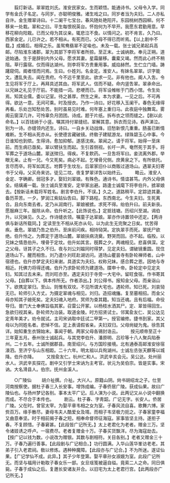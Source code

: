 <!-- { "loadSidebar": true } -->
　　翦灯新话。翠翠姓刘氏。淮安民家女。生而颖悟。能通诗书。父母令入学。同学有金氏子名定。与同岁。亦聪明俊雅。诸生戏之曰。同岁者当为夫妇。二人亦私自许。金生赠翠诗曰。十二阑干七宝台。春风随处艳阳开。东园桃树西园柳。何不移来一处栽。翠和之曰。平生每恨祝英台。怀抱何为不早开。我愿东君勤用意。早移花柳向阳栽。已而父母为其议亲。辄悲泣不食。以情问之。初不肯言。久乃曰。西家金定。儿已许之。若不相从。有死而已。父母不得已而听焉。【以上剧中不载。】成婚后。相得之乐。虽鸳鸯翡翠不足喩也。未及一载。张士诚兄弟起兵高邮。尽陷淮东诸郡。翠为其部下李将军者所掠。至正末。士诚纳款。奉元正朔。道途始通。生于是辞别内外父母。愿求其妻。星霜屡移。囊槖又竭。然而此心终不稍阻。草行露宿。仅而得达湖州。则李将军方贵重用事。威焰赫然。生伫立门墙。踌躇窥伺。阍者怪而问焉。生曰。仆姓刘。名金定。淮安人。有妹名翠翠。识字能文。遭乱失去。闻在贵府。今不远千里至此。欲求一见。非有他也。阍人入吿。令生见将军于厅上。再拜具述其由。将军武人。信而不疑。命内竖吿翠。翠承命出。以兄妹之礼见于厅前。不能措一词。悲哽而已。将军设帷帐于门西小馆。令生处焉。知其业儒。委以记室。待之甚厚。然生之来。本为求妻。一见之后。不可再得。欲达一意。无间可乘。时及授衣。乃作一诗曰。好花移入玉阑干。春色无缘得再看。乐处岂知愁处苦。别时虽易见时难。何年塞上重归马。此夜庭中独舞鸾。雾阁云窗深几许。可怜辜负月团团。诗成。题于片纸。拆布衣之领而缝之。【剧以此命名。】以百钱纳于小竖。嘱其持付翠缝纫。翠解其意。拆衣而见诗。吞声涕泣。别为一诗。亦缝领内还生。诗曰。一自乡关动战烽。旧愁新恨几重重。肠虽已断情难断。生不相从死亦从。长使德言藏破镜。终敎子建赋游龙。绿珠碧玉心中事。今日谁知也到侬。生得诗。愈加抑郁。遂感沈疾。翠闻之。请于将军。始得一至床前。而生病已亟矣。翠以臂扶生而起。生引首侧视。长吁一声。奄然死于其手。将军葬之于道场山麓。翠送殡归。得疾。不复飮药。一旦吿将军曰。妾流离外郡。举眼无亲。止有一兄。今又死矣。病必不起。乞埋骨兄侧。庶黄泉之下。有所依托。言尽而卒。将军如其志。坿葬于生坟左。后翠家旧仆以商贩过道场山。遇翠夫妇寄书于父母。父买舟来访。徒见二坟。夜复梦翠详吿以始终云。 
　　略云。淮安人金定、字确卿。弱冠多才。娶妇刘翠娘。有殊色。通诗书。情谊甚笃。内外父母俱全。结缡甫一载。张士诚兵至淮安。定举家出避。路逢士诚麾下将李伯升。掳翠娘去。【按新话未载将军姓名。剧言李伯升。不误。】久之。道路稍平。定踪迹其妻。备历茶苦。一夕。梦润江紫姑仙吿曰。脚下路程。东西南北。今生夫妇。生死离合。且向东南去者。定乃从润南行。翠娘被掳。求死不得。绐伯升曰。前夫新丧。愿服麻三年。服除从命。伯升听之。【此饰说也。】定抵钱塘。历绍兴至湖。谒伯升。以兄妹见。久之。作诗缝衣领。嘱童子达翠娘。翠亦作诗置领中还定。【两诗俱与新话所载同。】定读至生不相从死亦从句。以为此生无完聚之日矣。忧苦得疾。垂危。翠娘乃吿之伯升。至床前问疾。相持恸哭。定执翠手而死。翠抚尸欲绝。伯升怜之。为葬定于道场山麓。翠娘扶病浇奠。野哭而回。亦不起。临殁。以兄妹之情恳伯升。埋骨于定坟。伯升如其言。旣葬之夕。两魂相见。悲喜俱深。定之父母。讶其子之久不归。夜与刘公刘媪同时得梦。见定夫妇。谓破镜重圆。现住道场山下。醒而相吿。刘乃遣仆刘旺赴湖访问。道场山瞿昙寺有卧轮禅师者。山中宿德也。伯升亦梦定夫妇来谢。具道实为夫妇。权称兄妹。感合葬之恩。因地与寺相近。托佛力将得还魂。伯升乃求卧轮师为建道场。牒申十帝。卧轮定中见定夫妇。知其过去未来。而刘旺亦至。遇定夫妇于寺旁一大宅中。留旺食宿。作书寄其父母。【自葬以下。俱本传所无。作者添出。】刘公得书。报知金父母。而亲诣山下。欲携定翠归。至山。则惟有双坟。不见所谓大宅也。遇轮师。知已死。刘哀恸无已。轮师引入方丈。为摄定翠魂与相见。刘归。造招魂旛。复至墓相招。而金父母亦知其子媳死矣。定夫妇魂入地府。冥师为查其籍。知当还魂。且有后福。命役导归。普门大士奉佛旨临其冢。召雷公开冢。以杨枝水洒其尸。定、翠皆得回生。急欲归视其亲。卧轮师为治装。取道金陵。时方招贤试士。邻寓兪友仁、吴公达见定靑年美才。劝令就试。主司宋讷取中廷试二甲第一。授官编修。捷书到家。其父母以为同姓名者。悲悼不信。定上表请假省亲。夫妇双归。父母尙疑为鬼。徐吿其详。始知重生衣锦始末。事闻于朝。两家父母各锡封诰云。 
　　按元顺帝至正十三年夏五月。泰州张士诚起兵。与其党李伯升、潘原明、吕珍等十八人聚兵陷泰州。二十五年。士诚所据郡县。南至绍兴。与方国珍接境。北有通泰高邮淮安徐宿濠泗。至济宁与山东相距。二十六年。明太祖以兵徇湖州。士诚左丞张天麒等以城降。伯升亦降。 
　　又按兪友仁。杭州仁和人。洪武辛亥会元。吴公达。处州丽水人。洪武辛亥探花。剧中又引学士宋讷为主考官。状元为吴伯宗。皆是实事。宋讷。大名滑县人。伯宗。抚州金溪人。 

　　○广陵仙 
　　胡介祉撰。介祉。大兴人。原籍山阴。尙书胡绍龙之子。仕至河南按察使。据杜子春三入长安事。增饰成编。子春侨居广陵。获成仙果。故曰广陵仙也。与扬州梦记各别。事本太平广记。后人演为小说。此两记又从小说中翻换而成。不尽合于本传也。 
　　剧云。杜子春、字靑韶。广记无字。长安人。侨居广陵。父在时。曾官太宰。为娶平章韦相之女为室。子春风流自喜。歌舞六博。家赀百万。缘手散尽。妻母韦夫人酷爱女及壻。而相子韦坚极力扼之。子春家童李福又曲意奉坚。时于相前揭子春之短。相奉命督师征海寇。家事皆坚主持。遂拒子春。不复顾惜。子春窘甚。【此段皆广记所无。】太上老君化为老者。赠金三万。坚令诸妓诱之呼卢。一宿费尽。老者复赠金十万。子春买货飘洋。尽为海寇劫去。【按广记以钱为数。小说改为赠银。其数与剧相符。关目各别。】老者又赠金三十万。子春乃遍行善事。【此段剧与广记相合。】功行圆满。入华山莲华峯访老老。其弟子引入老君祠。敎以修炼。遇种种魔障。【此段亦与广记合。】不为所迷。遂证仙果。【广记学仙不成。此异。】其子少年登第。娶平章孙女淑娥为室。此段广记所无。而坚与福用计勒取子春女乐一部。女旦瑶笺被逼自缢。竟索二人之命。同日俱毙。子春于成仙之后。复邀长安诸友并合。以旧宅为太上老君行宫。【此两段亦广记所无。】 
